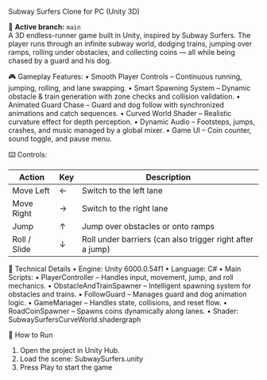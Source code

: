 Subway Surfers Clone for PC (Unity 3D)

🧩 **Active branch:** `main`  
A 3D endless-runner game built in Unity, inspired by Subway Surfers.
The player runs through an infinite subway world, dodging trains, jumping over ramps, rolling under obstacles, and collecting coins — all while being chased by a guard and his dog.


🎮 Gameplay Features:
	•	Smooth Player Controls – Continuous running, jumping, rolling, and lane swapping.
	•	Smart Spawning System – Dynamic obstacle & train generation with zone checks and collision validation.
	•	Animated Guard Chase – Guard and dog follow with synchronized animations and catch sequences.
	•	Curved World Shader – Realistic curvature effect for depth perception.
	•	Dynamic Audio – Footsteps, jumps, crashes, and music managed by a global mixer.
	•	Game UI – Coin counter, sound toggle, and pause menu.


⌨️ Controls:

| Action | Key | Description |
|--------|-----|-------------|
|  Move Left | ← | Switch to the left lane |
|  Move Right | → | Switch to the right lane |
|  Jump | ↑ | Jump over obstacles or onto ramps |
|  Roll / Slide | ↓ | Roll under barriers (can also trigger right after a jump) |

  
🧱 Technical Details
	•	Engine: Unity 6000.0.54f1
	•	Language: C#
	•	Main Scripts:
	  •	PlayerController – Handles input, movement, jump, and roll mechanics.
    •	ObstacleAndTrainSpawner – Intelligent spawning system for obstacles and trains.
	  •	FollowGuard – Manages guard and dog animation logic.
	  •	GameManager – Handles state, collisions, and reset flow.
	  •	RoadCoinSpawner – Spawns coins dynamically along lanes.
	  •	Shader: SubwaySurfersCurveWorld.shadergraph


🚀 How to Run
1. Open the project in Unity Hub.
2. Load the scene: SubwaySurfers.unity
3.	Press Play to start the game

